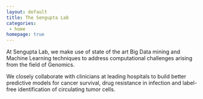 ```yaml
---
layout: default
title: The Sengupta Lab
categories:
 - home
homepage: true
---
```

At Sengupta Lab, we make use of state of the art Big Data mining and Machine Learning techniques to address computational challenges arising from the field of Genomics.

We closely collaborate with clinicians at leading hospitals to build better predictive models for cancer survival, drug resistance in infection and label-free identification of circulating tumor cells. 
